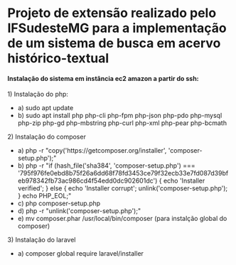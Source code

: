 <h1>Projeto de extensão realizado pelo IFSudesteMG para a implementação de um sistema de busca em acervo histórico-textual</h1>

<h4>Instalação do sistema em instância ec2 amazon a partir do ssh:</h4>

<p>1) Instalação do php:</p>

<ul>
	<li>a) sudo apt update</li>
	<li>b) sudo apt install php php-cli php-fpm php-json php-pdo php-mysql php-zip php-gd  php-mbstring php-curl php-xml php-pear php-bcmath</li>
</ul>

<p>2) Instalação do composer</p>

<ul>
	<li>a) php -r "copy('https://getcomposer.org/installer', 'composer-setup.php');"</li>
	<li>b) php -r "if (hash_file('sha384', 'composer-setup.php') === '795f976fe0ebd8b75f26a6dd68f78fd3453ce79f32ecb33e7fd087d39bfeb978342fb73ac986cd4f54edd0dc902601dc') { echo 'Installer verified'; } else { echo 'Installer corrupt'; unlink('composer-setup.php'); } echo PHP_EOL;"</li>
	<li>c) php composer-setup.php</li>
	<li>d) php -r "unlink('composer-setup.php');"</li>
	<li>e) mv composer.phar /usr/local/bin/composer (para instalção global do composer)</li>
</ul>

<p>3) Instalação do laravel</p>

<ul>
	<li>a) composer global require laravel/installer</li>
</ul>
